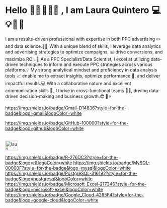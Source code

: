 # Hello 👋🏻 👩🏻‍🦰 , I am Laura Quintero  💻 💡 🦄 🌸 
I am a results-driven professional with expertise in both PPC advertising ✏️ and data science.👩‍💻  
With a unique blend of skills, I leverage data analytics and advertising strategies to optimize campaigns, 📊 drive conversions, and maximize ROI. 💸 
As a PPC Specialist/Data Scientist, I excel at utilizing  data-driven techniques to inform and execute PPC strategies across various platforms.💡
My strong analytical mindset and proficiency in data analysis tools 📈 enable me to extract insights, optimize performance 🎯, and deliver impactful results.💻
With a collaborative nature and excellent communication skills 📢 , I thrive in cross-functional teams 🤝🏻, driving data-driven decision-making and business growth.😎  🚀 ⚡

https://img.shields.io/badge/Gmail-D14836?style=for-the-badge&logo=gmail&logoColor=white

https://img.shields.io/badge/GitHub-100000?style=for-the-badge&logo=github&logoColor=white


<div style="display: inline_block"><br>
  <img align="center" alt="lau1" height="30" width="40" src="https://img.shields.io/badge/Python-3776AB?style=for-the-badge&logo=python&logoColor=white">
</div> 
                                                          
                                                          
https://img.shields.io/badge/R-276DC3?style=for-the-badge&logo=r&logoColor=white
https://img.shields.io/badge/MySQL-00000F?style=for-the-badge&logo=mysql&logoColor=white
https://img.shields.io/badge/PostgreSQL-316192?style=for-the-badge&logo=postgresql&logoColor=white
https://img.shields.io/badge/Microsoft_Excel-217346?style=for-the-badge&logo=microsoft-excel&logoColor=white
https://img.shields.io/badge/Google_Cloud-4285F4?style=for-the-badge&logo=google-cloud&logoColor=white
